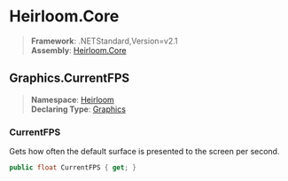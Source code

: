 # Heirloom.Core

> **Framework**: .NETStandard,Version=v2.1  
> **Assembly**: [Heirloom.Core][0]  

## Graphics.CurrentFPS

> **Namespace**: [Heirloom][0]  
> **Declaring Type**: [Graphics][1]  

### CurrentFPS

Gets how often the default surface is presented to the screen per second.

```cs
public float CurrentFPS { get; }
```

[0]: ../../../Heirloom.Core.md
[1]: ../Graphics.md
